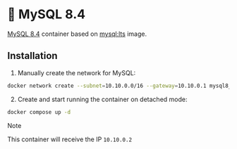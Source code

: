 # 🐬 MySQL 8.4

[MySQL 8.4](https://www.mysql.com/) container based on [mysql:lts](https://hub.docker.com/layers/library/mysql/lts/images/sha256-12f800accdf4aacff75dc1b00a41b17be628240e9f6f8cb355a185df4f86e151?context=explore) image.

## Installation

1. Manually create the network for MySQL:

```bash
docker network create --subnet=10.10.0.0/16 --gateway=10.10.0.1 mysql8_net
```

2. Create and start running the container on detached mode:

```bash
docker compose up -d
```

> [!NOTE]
> This container will receive the IP `10.10.0.2`
